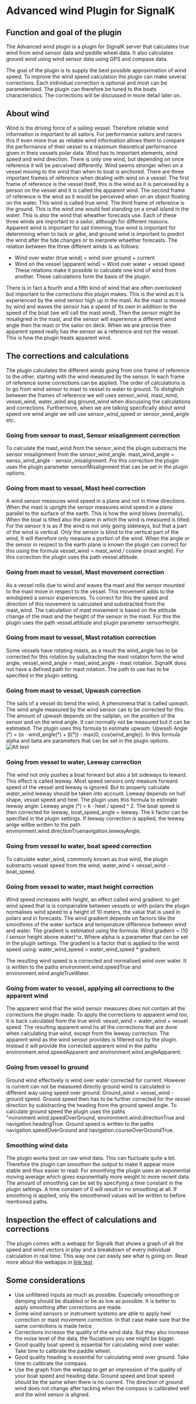 # Advanced wind  Plugin for SignalK

## Function and goal of the plugin
The Advanced wind plugin is a plugin for SignalK server that calculates true wind from wind sensor data  and peddle wheel data. It also calculates ground wind using wind sensor data using GPS and compass data.

The goal of the plugin is to supply the best possible approximation of wind speed. To improve the wind speed calculation the plugin can make several corrections. Each individual correction is optional and most can be parameterised. The plugin can therefore be tuned to the boats characteristics. The corrections will be discussed in more detail later on.

## About wind
Wind is the driving force of a sailing vessel. Therefore reliable wind information is important to all sailors. For performance sailors and racers this if even more true as reliable wind information allows them to compare the performance of their vessel to a maximum theoretical performance given in theis vessels polar data.
Wind has to important elements, wind speed and wind direction. There is only one wind, but depending on once reference it will be perceived differently. Wind seems stronger when on a vessel moving to the wind than when to boat is anchored. There are three important frames of reference when dealing with wind on a vessel. The first frame of reference is the vessel itself, this is the wind as it is perceived by a person on the vessel and it is called the apparent wind.
The second frame of reference is the wind as it would be perceived when on an object floating on the water. This wind is called true wind. The third frame of reference is the ground. This is the wind one would feel standing on a small island in the water. This is also the wind that wheather forecasts use. 
Each of these three winds are important to a sailor, although for different reasons. Apparent wind is important for sail trimming, true wind is important for determining when to tack or gibe, and ground wind is important to predict the wind after the tide changes or to inerprete whaether forecasts.
The relation between the three different winds is as follows:
- Wind over water (true wind) = wind over ground + current
- Wind on the vessel (apparent wind) = Wind over water + vessel speed
These relations make it possible to calculate one kind of wind from another. These calculations form the basis of the plugin.

There is in fact a fourth and a fifth kind of wind that are often overlooked but important to the corrections this plugin makes. This is the wind as it is experienced by the wind sensor high up in the mast. As the mast is moved by wind and waves the sensor has a speed of its own in addition to the speed of the boat (we will call the mast wind). Then the sensor might be misaligned in the mast, and the sensor will experience a different wind angle then the mast or the sailor on deck. When we are precise then apparent speed really has the sensor as a reference and not the vessel. This is how the plugin treats apparent wind.

## The corrections and calculations
The plugin calculates the different winds going from one frame of reference to the other, starting with the wind measured by the sensor. In each frame of reference some corrections can be applied. The order of calculations is to go from wind sensor to mast to vessel to water to ground. 
To distighish between the frames of reference we will uses sensor_wind, mast_wind, vessel_wind, water_wind ang ground_wind when discussing the calculations and corrections.
Furthermore, when we are talking specifically about wind speed ore wind angle we will use sensor_wind_speed or sensor_wind_angle etc.

### Going from sensor to mast, Sensor misalignment correction
To calculate the mast_wind from the sensor_wind the plugin substracts the sensor misalignment from the sensor_wind_angle. mast_wind_angle = senso_wind_angle - sensor_misalignment.
Fro this correction the plugin uses the plugin parameter sensorMisalignment that can be set in the plugin options.

### Going from mast to vessel, Mast heel correction
A wind sensor measures wind speed in a plane and not in three directions. When the mast is upright the sensor measures wind speed in a plane parallel to the surface of the earth. This is how the wind blows (normally). When the boat is tilted also the plane in which the wind is measured is tilted. For the sensor it is as if the wind is not only going sideways, but that a part of the wind is vertical. Only the sensor is blind to the vertical part of the wind, It will therefore only measure a portion of the wind.
When the angle or the sensor in respect to the earth plane is known the plugin can correct for this using the formula vessel_wind = mast_wind / cosine (mast angle).
For this correction the plugin uses the path vessel.attitude.

### Going from mast to vessel, Mast movement correction
As a vessel rolls due to wind and waves tha mast and the sensor mounted to the mast move in respect to the vessel. This movement adds to the windspeed a sensor experiences. To correct for this the speed and direction of this movement is calculated and substracted from the mast_wind. 
The calculation of mast movement is based on the attitude change of the mast and the height of the sensor in the mast.
For this the plugin uses the path vessel.attitude and plugin parameter sensorHeight.

### Going from mast to vessel, Mast rotation correction
Some vessels have rotating masts, as a result the wind_angle has to be corrected for this rotation by substracting the mast rotation form the wind angle, vessel_wind_angle = mast_wind_angle - mast rotation.
SignalK does not have a defined path for mast rotation. The path to use has to be specified in the plugin setting.

### Going from mast to vessel, Upwash correction
The sails of a vessel do bend the wind, A phenomena that is called upwash. The wind angle measured by the wind sensor can to be corrected for this. The amount of upwash depends on the sailplan, on the position of the sensor and on the wind angle. It can normally not be measured but it can be estimated. The plugin uses this formula to estimate upwash: Upwash Angle (°) =  (α ⋅ wind_angle(°) + β(°)) ⋅ max(0, cos(wind_angle)).
In this formula alpha and beta are parameters that can be set in the plugin options.
![Alt text](upwash.png)

### Going from vessel to water, Leeway correction
The wind not only pushes a boat forward but also a bit sideways to leward. This effect is called leeway. Most speed sensors only measure forward speed of the vessel and leeway is ignored. But to properly calculate water_wind leeway should be taken into account. Leeway depends on hull shape, vessel speed and heel. The plugin uses this formula to estimate leeway angle: Leeway angle (°) = k ⋅ heel / speed ^ 2.
The boat speed is then corrected for leeway, boat_speed_angle = leeway.
The k factor can be specified in the plugin settings.
If leeway correction is applied, the leeway anlge willbe written to the path environment.wind.directionTruenavigation.leewayAngle.

### Going from vessel to water, boat speed correction
To calculate water_wind, commonly known as true wind, the plugin substracts vessel speed from the wind, water_wind = vessel_wind - boat_speed. 


### Going from vessel to water, mast height correction
Wind speed increases with height, an effect called wind gradient. to get wind speed that is is comparrable between vessels or with polars the plugin normalises wind speed to a height of 10 meters, the value that is used in polars and in forecasts. The wind gradient depends on factors like the smoothnes of the water surface and temperature difference between wind and water. The gradient is estimated using the formula: Wind gradient = (10 / sensor height above water)^α. Where alpha is a parameter that can be set in the plugin settings. The gradient is a factor that is applied to the wind speed using: water_wind_speed = water_wind_speed * gradient.

The resulting wind speed is a corrected and normalised wind over water. It is written to the paths environment.wind.speedTrue and environment.wind.angleTrueWater.

### Going from water to vessel, applying all corrections to the apparent wind
The apparent wind that the wind sensor measures does not contain all the corrections the plugin made. To apply the corrections to apparent wind too, it is back calculated from the true wind: vessel_wind = water_wind + vessel speed. The resulting apparent wind hs all the corrections that are done when calculating true wind, except from the leeway correction.
The apparent wind as the wind sensor provides is filtered out by the plugin. Instead it will provide the corrected apparent wind in the paths environment.wind.speedApparent and environment.wind.angleApparent.

### Going from vessel to ground
Ground wind effectively is wind over water corrected for current. However is current can not be measured directly ground wind is calculated in different way using speed over ground. Ground_wind = vessel_wind - ground speed. Ground speed then has to be further corrected for the vessel direction by substracting the heading from the ground speed angle.
To calculate ground speed the plugin uses the paths "nvironment.wind.speedOverGround,  environment.wind.directionTrue and navigation.headingTrue.
Ground speed is written to the paths navigation.speedOverGround and navigation.courseOverGroundTrue.

### Smoothing wind data
The plugin works best on raw wind data. This can fluctuate quite a bit. Therefore the plugin can smoothen the output to make it appear more stable and thus easier to read. For smoothing the plugin uses an exponential moving average which gives exponentially more weight to more recent data. The amount of smoothing can be set by specifying a time constant in the plugin settings. A time constant of 0 will result in no smoothing at all.
If smoothing is applied, only the smoothened values will be written to before mentioned paths.

## Inspection the effect of calculations and corrections
The plugin comes with a webapp for Signalk that shows  a graph of all the speed and wind vectors in play and a breakdown of every individual calculation in real time. This way one can easily see what is going on. Read more about the webapps in [link test](public/README.md).

## Some considerations
- Use unfiltered inputs as much as possible. Especially smooothing or damping should be disabled or be as low as possible. It is better to apply smoothing after corrections are made.
- Some wind sensors or instrument systems are able to apply heel correction or mast movement correction. In that case make sure that the same corrections is made twice.
- Corrections increase the quality of the wind data. But they also increase the noise level of the data, the fluciations you see might be bigger.
- Good quality boat speed is essential for calculating wind over water. Take time to calibrate the paddle wheel.
- Good quality heading is essential for calculating wind over ground. Take time to calibrate the compass.
- Use the graph from the webapp to get an impression of the quality of your boat speed and heading data. Ground speed and boat speed should be the same when there is no current. The direction of ground wind does not change after tacking when the compass is calibrated well and the wind sensor is aligned.










